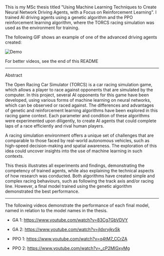 This is my MSc thesis titled "Using Machine Learning Techniques to Create Neural Network Driving Agents, with a Focus on Reinforcement Learning". I trained AI driving agents using a genetic algorithm and the PPO reinforcement learning algorithm, where the TORCS racing simulation was used as the environment for training. 

The following GIF shows an example of one of the advanced driving agents created:

![Demo](https://github.com/drewberry612/torcs-research/blob/main/torcsA.gif)

For better videos, see the end of this README

----------------------------------------------------------------------------------------------

Abstract

 The Open Racing Car Simulator (TORCS) is a car racing simulation game, which allows a player to
 race against opponents that are simulated by the computer. In this project, several AI opponents for
 this game have been developed, using various forms of machine learning on neural networks, which
 can be observed or raced against. The differences and advantages of genetic and reinforcement
 learning algorithms have been explored in this racing game context. Each parameter and condition of
 these algorithms were experimented upon diligently, to create AI agents that could complete laps of a
 race efficiently and rival human players.
 
 A racing simulation environment offers a unique set of challenges that are comparable to those faced
 by real-world autonomous vehicles, such as high-speed decision-making and spatial awareness. The
 exploration of this idea could uncover insights into the use of machine learning in such contexts.
 
 This thesis illustrates all experiments and findings, demonstrating the competency of trained agents,
 while also explaining the technical aspects of how research was conducted. Both algorithms have
 created simple and complex racing behaviours, such as following the track axis and/or racing line.
 However, a final model trained using the genetic algorithm demonstrated the best performance.

-------------------------------------------------------------------------------------------------------------------------

The following videos demonstrate the performance of each final model, named in relation to the model names in the thesis.

- GA 1:  https://www.youtube.com/watch?v=83Cg7GbVDVY

- GA 2:  https://www.youtube.com/watch?v=jIdxrvjkvSk

- PPO 1:  https://www.youtube.com/watch?v=q4tM7_CCrZA

- PPO 2:  https://www.youtube.com/watch?v=_cP2MIGxyMg
